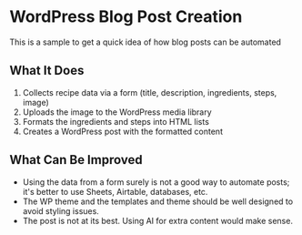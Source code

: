 # WordPress Blog Post Creation
This is a sample to get a quick idea of how blog posts can be automated
## What It Does
1. Collects recipe data via a form (title, description, ingredients, steps, image)
2. Uploads the image to the WordPress media library
3. Formats the ingredients and steps into HTML lists
4. Creates a WordPress post with the formatted content
## What Can Be Improved
- Using the data from a form surely is not a good way to automate posts; it's better to use Sheets, Airtable, databases, etc.
- The WP theme and the templates and theme should be well designed to avoid styling issues.
- The post is not at its best. Using AI for extra content would make sense.
